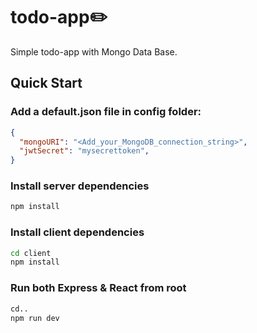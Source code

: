 # todo-app✏️
Simple todo-app with Mongo Data Base. 
## Quick Start
### Add a default.json file in config folder:
```json
{
  "mongoURI": "<Add_your_MongoDB_connection_string>",
  "jwtSecret": "mysecrettoken",
}
```
### Install server dependencies

```bash
npm install
```
### Install client dependencies

```bash
cd client
npm install
```
### Run both Express & React from root

```bash
cd..
npm run dev
```

